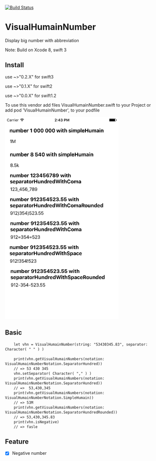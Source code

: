 
[![Build Status](https://travis-ci.org/Armanoide/VisualHumainNumber.svg?branch=master)](https://travis-ci.org/Armanoide/VisualHumainNumber)

# VisualHumainNumber
Display big number with abbreviation 

Note: Build on Xcode 8, swift 3

## Install

use ~>"0.2.X" for swift3

use ~>"0.1.X" for swift2

use ~>"0.0.X" for swift1.2


To use this vendor add files VisualHumainNumber.swift to your Project or add pod 'VisualHumainNumber', to your podfile

![alt tag](https://github.com/Armanoide/VisualHumainNumber/blob/master/demo.png)

## Basic
     
        let vhn = VisualHumainNumber(string: "53430345.83", separator: Character( " " ) )
        
        print(vhn.getVisualHumainNumbers(notation: VisualHumainNumberNotation.SeparatorHundred)) 
        // => 53 430 345
        vhn.setSeparator( Character( "," ) )
        print(vhn.getVisualHumainNumbers(notation: VisualHumainNumberNotation.SeparatorHundred)) 
        // =>  53,430,345
        print(vhn.getVisualHumainNumbers(notation: VisualHumainNumberNotation.SimpleHumain)) 
        // => 53M
        print(vhn.getVisualHumainNumbers(notation: VisualHumainNumberNotation.SeparatorHundredRounded))
        // => 53,430,345.83
        print(vhn.isNegative)
        // => fasle
        
## Feature

- [x]  Negative number